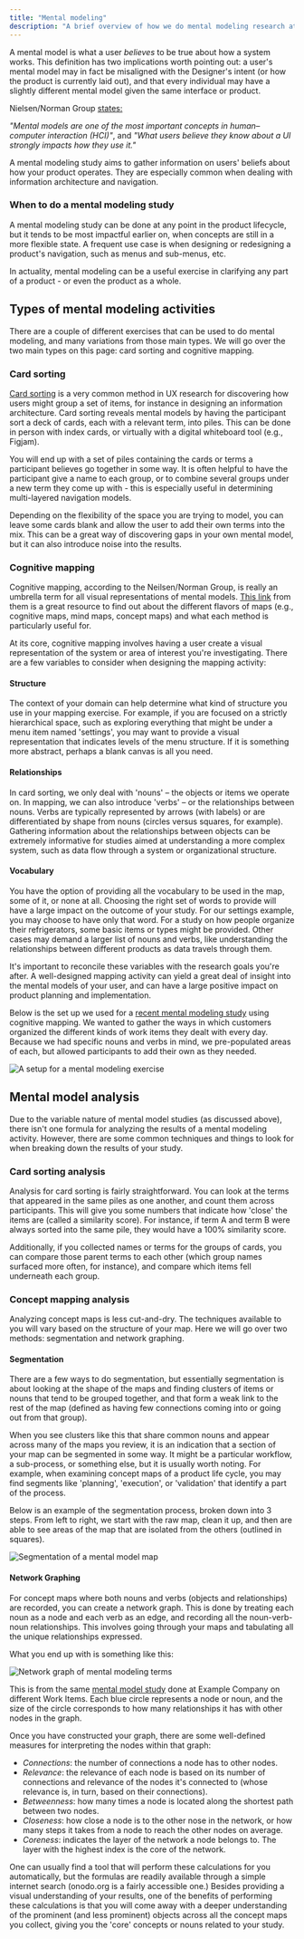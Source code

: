 ```yaml
---
title: "Mental modeling"
description: "A brief overview of how we do mental modeling research at Example Company"
---
```


A mental model is what a user *believes* to be true about how a system works. This definition has two implications worth pointing out: a user's mental model may in fact be misaligned with the Designer's intent (or how the product is currently laid out), and that every individual may have a slightly different mental model given the same interface or product.

Nielsen/Norman Group [states:](https://www.nngroup.com/articles/mental-models/)

*"Mental models are one of the most important concepts in human–computer interaction (HCI)"*, and *"What users believe they know about a UI strongly impacts how they use it."*

A mental modeling study aims to gather information on users' beliefs about how your product operates. They are especially common when dealing with information architecture and navigation.

### When to do a mental modeling study

A mental modeling study can be done at any point in the product lifecycle, but it tends to be most impactful earlier on, when concepts are still in a more flexible state. A frequent use case is when designing or redesigning a product's navigation, such as menus and sub-menus, etc.

In actuality, mental modeling can be a useful exercise in clarifying any part of a product - or even the product as a whole.

## Types of mental modeling activities

There are a couple of different exercises that can be used to do mental modeling, and many variations from those main types. We will go over the two main types on this page: card sorting and cognitive mapping.

### Card sorting

[Card sorting](https://www.nngroup.com/articles/card-sorting-how-many-users-to-test/) is a very common method in UX research for discovering how users might group a set of items, for instance in designing an information architecture. Card sorting reveals mental models by having the participant sort a deck of cards, each with a relevant term, into piles. This can be done in person with index cards, or virtually with a digital whiteboard tool (e.g., Figjam).

You will end up with a set of piles containing the cards or terms a participant believes go together in some way. It is often helpful to have the participant give a name to each group, or to combine several groups under a new term they come up with - this is especially useful in determining multi-layered navigation models.

Depending on the flexibility of the space you are trying to model, you can leave some cards blank and allow the user to add their own terms into the mix. This can be a great way of discovering gaps in your own mental model, but it can also introduce noise into the results.

### Cognitive mapping

Cognitive mapping, according to the Neilsen/Norman Group, is really an umbrella term for all visual representations of mental models. [This link](https://www.nngroup.com/articles/cognitive-mind-concept/) from them is a great resource to find out about the different flavors of maps (e.g., cognitive maps, mind maps, concept maps) and what each method is particularly useful for.

At its core, cognitive mapping involves having a user create a visual representation of the system or area of interest you're investigating. There are a few variables to consider when designing the mapping activity:

#### Structure

The context of your domain can help determine what kind of structure you use in your mapping exercise. For example, if you are focused on a strictly hierarchical space, such as exploring everything that might be under a menu item named 'settings', you may want to provide a visual representation that indicates levels of the menu structure. If it is something more abstract, perhaps a blank canvas is all you need.

#### Relationships

In card sorting, we only deal with 'nouns' – the objects or items we operate on. In mapping, we can also introduce 'verbs' – or the relationships between nouns. Verbs are typically represented by arrows (with labels) or are differentiated by shape from nouns (circles versus squares, for example). Gathering information about the relationships between objects can be extremely informative for studies aimed at understanding a more complex system, such as data flow through a system or organizational structure.

#### Vocabulary

You have the option of providing all the vocabulary to be used in the map, some of it, or none at all. Choosing the right set of words to provide will have a large impact on the outcome of your study. For our settings example, you may choose to have only that word. For a study on how people organize their refrigerators, some basic items or types might be provided. Other cases may demand a larger list of nouns and verbs, like understanding the relationships between different products as data travels through them.

It's important to reconcile these variables with the research goals you're after. A well-designed mapping activity can yield a great deal of insight into the mental models of your user, and can have a large positive impact on product planning and implementation.

Below is the set up we used for a [recent mental modeling study](https://example_company.com/example_company-org/ux-research/-/issues/2076) using cognitive mapping. We wanted to gather the ways in which customers organized the different kinds of work items they dealt with every day. Because we had specific nouns and verbs in mind, we pre-populated areas of each, but allowed participants to add their own as they needed.

![A setup for a mental modeling exercise](mental_model_setup.png)

## Mental model analysis

Due to the variable nature of mental model studies (as discussed above), there isn't one formula for analyzing the results of a mental modeling activity. However, there are some common techniques and things to look for when breaking down the results of your study.

### Card sorting analysis

Analysis for card sorting is fairly straightforward. You can look at the terms that appeared in the same piles as one another, and count them across participants. This will give you some numbers that indicate how 'close' the items are (called a similarity score). For instance, if term A and term B were always sorted into the same pile, they would have a 100% similarity score.

Additionally, if you collected names or terms for the groups of cards, you can compare those parent terms to each other (which group names surfaced more often, for instance), and compare which items fell underneath each group.

### Concept mapping analysis

Analyzing concept maps is less cut-and-dry. The techniques available to you will vary based on the structure of your map. Here we will go over two methods: segmentation and network graphing.

#### Segmentation

There are a few ways to do segmentation, but essentially segmentation is about looking at the shape of the maps and finding clusters of items or nouns that tend to be grouped together, and that form a weak link to the rest of the map (defined as having few connections coming into or going out from that group).

When you see clusters like this that share common nouns and appear across many of the maps you review, it is an indication that a section of your map can be segmented in some way. It might be a particular workflow, a sub-process, or something else, but it is usually worth noting. For example, when examining concept maps of a product life cycle, you may find segments like 'planning', 'execution', or 'validation' that identify a part of the process.

Below is an example of the segmentation process, broken down into 3 steps. From left to right, we start with the raw map, clean it up, and then are able to see areas of the map that are isolated from the others (outlined in squares).

![Segmentation of a mental model map](segmentation.png)

#### Network Graphing

For concept maps where both nouns and verbs (objects and relationships) are recorded, you can create a network graph. This is done by treating each noun as a node and each verb as an edge, and recording all the noun-verb-noun relationships. This involves going through your maps and tabulating all the unique relationships expressed.

What you end up with is something like this:

![Network graph of mental modeling terms](network_graph.png)

This is from the same [mental model study](https://example_company.com/example_company-org/ux-research/-/issues/2076) done at Example Company on different Work Items. Each blue circle represents a node or noun, and the size of the circle corresponds to how many relationships it has with other nodes in the graph.

Once you have constructed your graph, there are some well-defined measures for interpreting the nodes within that graph:

- *Connections*: the number of connections a node has to other nodes.
- *Relevance*: the relevance of each node is based on its number of connections and relevance of the nodes it's connected to (whose relevance is, in turn, based on their connections).
- *Betweenness*: how many times a node is located along the shortest path between two nodes.
- *Closeness*: how close a node is to the other nose in the network, or how many steps it takes from a node to reach the other nodes on average.
- *Coreness*: indicates the layer of the network a node belongs to. The layer with the highest index is the core of the network.

One can usually find a tool that will perform these calculations for you automatically, but the formulas are readily available through a simple internet search (onodo.org is a fairly accessible one.) Besides providing a visual understanding of your results, one of the benefits of performing these calculations is that you will come away with a deeper understanding of the prominent (and less prominent) objects across all the concept maps you collect, giving you the 'core' concepts or nouns related to your study.

